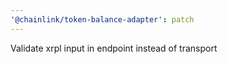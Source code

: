```yaml
---
'@chainlink/token-balance-adapter': patch
---
```


Validate xrpl input in endpoint instead of transport
